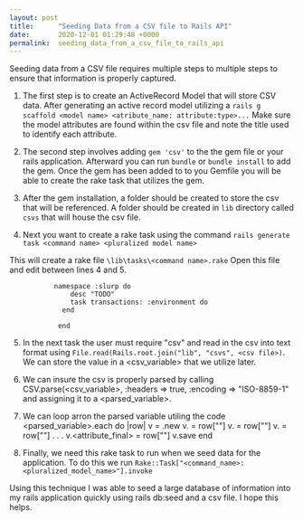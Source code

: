 ```yaml
---
layout: post
title:      "Seeding Data from a CSV file to Rails API"
date:       2020-12-01 01:29:48 +0000
permalink:  seeding_data_from_a_csv_file_to_rails_api
---
```



Seeding data from a CSV file requires multiple steps to multiple steps to ensure that information is properly captured.  

1.  The first step is to create an ActiveRecord Model that will store CSV data.  After generating an active record model utilizing a `rails g scaffold <model name> <atribute_name: attribute:type>...` Make sure the model attributes are found within the csv file and note the title used to identify each attribute.   

2.  The second step involves adding `gem 'csv'` to the the gem file or your rails application.  Afterward you can run `bundle` or `bundle install` to add the gem.  Once the gem has been added to to you Gemfile you will be able to create the rake task that utilizes the gem.  
3.  After the gem installation, a folder should be created to store the csv that will be referenced.  A folder should be created in `lib`  directory called `csvs` that will house the csv file. 
4.  Next you want to create  a rake task using the command
                `rails generate task <command name> <pluralized model name>`
							
 This will create a rake file `\lib\tasks\<command name>.rake`  Open this file and edit between lines 4 and 5.  
             
               namespace :slurp do
                   desc "TODO"
                   task transactions: :environment do
                 end
								 
                end
5.  In the next task the user must require "csv" and read in the csv into text format using `File.read(Rails.root.join("lib", "csvs", <csv file>)`.  We can store the value in a <csv_variable> that we utilize later.  
6.  We can insure the csv is properly parsed by calling CSV.parse(<csv_variable>, :headers => true, :encoding => "ISO-8859-1" and assigning it to a <parsed_variable>.
7. We can loop arron the parsed variable utiling the code  
                     <parsed_variable>.each do |row|
										      v = <model>.new
													v.<attribute1> = row["<corresponding attribute1>"]
													v.<attribute1> = row["<corresponding attribute1>"]
													v.<attribute1> = row["<corresponding attribute1>"]
											                            .
										   														.
												 													.
													v.<attribute_final> = row["<corresponding attribute_final>"]
													v.save
												end

8.   Finally, we need this rake task to run when we seed data for the application.  To do this we run `Rake::Task["<command_name>:<pluralized_model_name>"].invoke`

Using this technique I was able to seed a large database of information into my rails application quickly using rails db:seed and a csv file.  I hope this helps.
				

